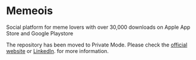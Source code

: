 # Memeois
Social platform for meme lovers with over 30,000 downloads on Apple App Store and Google Playstore

The repository has been moved to Private Mode. Please check the [official website](https://app.memeois.com/) or [LinkedIn](https://www.linkedin.com/in/joony0123/). for more information. 
